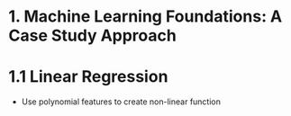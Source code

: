 # 1. Machine Learning Foundations: A Case Study Approach

# 1.1 Linear Regression

* Use polynomial features to create non-linear function
